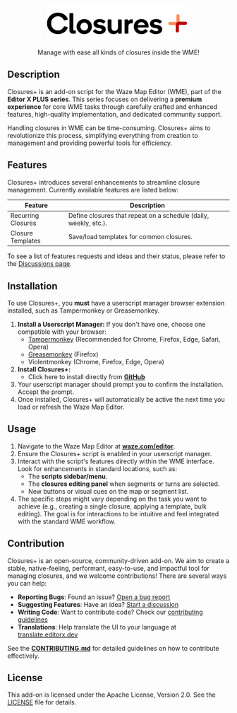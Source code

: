 <p align="center">
   <img alt="W.M.E Closures Plus Logo" src="/docs/logo.svg" height="80" />
  </picture>
</p>

<p align="center">
   Manage with ease all kinds of closures inside the WME!
</p>

## Description

Closures+ is an add-on script for the Waze Map Editor (WME), part of the **Editor X PLUS series**. This series focuses on delivering a **premium experience** for core WME tasks through carefully crafted and enhanced features, high-quality implementation, and dedicated community support.

Handling closures in WME can be time-consuming. Closures+ aims to revolutionize this process, simplifying everything from creation to management and providing powerful tools for efficiency.

## Features

Closures+ introduces several enhancements to streamline closure management. Currently available features are listed below:

| Feature                     | Description                                                      |
|-----------------------------|------------------------------------------------------------------|
| Recurring Closures          | Define closures that repeat on a schedule (daily, weekly, etc.). |
| Closure Templates           | Save/load templates for common closures.                         |

To see a list of features requests and ideas and their status, please refer to the [Discussions page](https://github.com/TheEditorX/wme-closures-plus/discussions/categories/ideas).

## Installation

To use Closures+, you **must** have a userscript manager browser extension installed, such as Tampermonkey or Greasemonkey.

1.  **Install a Userscript Manager:** If you don't have one, choose one compatible with your browser:
    * [Tampermonkey](https://www.tampermonkey.net/) (Recommended for Chrome, Firefox, Edge, Safari, Opera)
    * [Greasemonkey](https://www.greasespot.net/) (Firefox)
    * Violentmonkey (Chrome, Firefox, Edge, Opera)
2.  **Install Closures+:**
    * Click here to install directly from [**GitHub**](YOUR_GITHUB_RAW_INSTALL_LINK_HERE)
3.  Your userscript manager should prompt you to confirm the installation. Accept the prompt.
4.  Once installed, Closures+ will automatically be active the next time you load or refresh the Waze Map Editor.

## Usage

1.  Navigate to the Waze Map Editor at [**waze.com/editor**](https://www.waze.com/editor).
2.  Ensure the Closures+ script is enabled in your userscript manager.
3.  Interact with the script's features directly within the WME interface. Look for enhancements in standard locations, such as:
    * The **scripts sidebar/menu**.
    * The **closures editing panel** when segments or turns are selected.
    * New buttons or visual cues on the map or segment list.
4.  The specific steps might vary depending on the task you want to achieve (e.g., creating a single closure, applying a template, bulk editing). The goal is for interactions to be intuitive and feel integrated with the standard WME workflow.

## Contribution

Closures+ is an open-source, community-driven add-on. We aim to create a stable, native-feeling, performant, easy-to-use, and impactful tool for managing closures, and we welcome contributions! There are several ways you can help:

* **Reporting Bugs**: Found an issue? [Open a bug report](https://github.com/TheEditorX/wme-closures-plus/issues/new?template=bug_report.yml)
* **Suggesting Features**: Have an idea? [Start a discussion](https://github.com/TheEditorX/wme-closures-plus/discussions/new?category=ideas)
* **Writing Code**: Want to contribute code? Check our [contributing guidelines](/CONTRIBUTING.md)
* **Translations**: Help translate the UI to your language at [translate.editorx.dev](https://translate.editorx.dev)

See the [**CONTRIBUTING.md**](/CONTRIBUTING.md) for detailed guidelines on how to contribute effectively.

## License

This add-on is licensed under the Apache License, Version 2.0. See the [LICENSE](/LICENSE) file for details.
